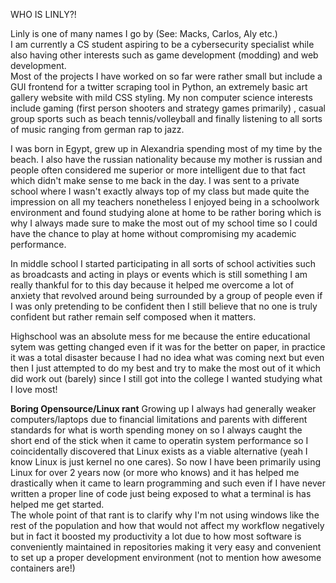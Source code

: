 WHO IS LINLY?!


  Linly is one of many names I go by (See: Macks, Carlos, Aly etc.)  
  I am currently a CS student aspiring to be a cybersecurity specialist while also having other interests such as game development (modding) and  web development. 	<br>	Most of the projects I have worked on so far were rather small but include a GUI frontend for a twitter scraping tool in Python, an extremely basic art gallery website with mild CSS styling. 
  My non computer science interests include gaming (first person shooters and strategy games primarily) , casual group sports such as beach tennis/volleyball and finally listening to all sorts of music ranging from german rap to jazz. <br>

  I was born in Egypt, grew up in Alexandria spending most of my time by the beach. 
  I also have the russian nationality because my mother is russian and people often considered me superior or more intelligent due to that fact which didn't make sense to me back in the day.   I was sent to a private school where I wasn't exactly always top of my class but made quite the impression on all my teachers nonetheless I enjoyed being in a schoolwork environment and found studying alone at home to be rather boring which is why I always made sure to make the most out of my school time so I could have the chance to play at home without compromising my academic performance.
		 
  In middle school I started participating in all sorts of school activities such as broadcasts and acting in plays or events which is still something I am really thankful for to this day because it helped me overcome a lot of anxiety that revolved around being surrounded by a group of people even if I was only pretending to be confident then I still believe that no one is truly confident but rather remain self composed when it matters.<br>
		
  Highschool was an absolute mess for me because the entire educational sytem was getting changed even if it was for the better on paper, in practice it was a total disaster because I had no idea what was coming next but even then I just attempted to do my best and try to make the most out of it which did work out (barely) since I still got into the college I wanted studying what I love most!

**Boring Opensource/Linux rant**
Growing up I always had generally weaker computers/laptops due to financial limitations and parents with different standards for what is worth spending money on so I always caught the short end of the stick when it came to operatin system performance so I coincidentally discovered that Linux exists as a viable alternative (yeah I know Linux is just kernel no one cares). So now I have been primarily using Linux for over 2 years now (or more who knows) and it has helped me drastically when it came to learn programming and such even if I have never written a proper line of code just being exposed to what a terminal is has helped me get started.  
The whole point of that rant is to clarify why I'm not using windows like the rest of the population and how that would not affect my workflow negatively but in fact it boosted my productivity a lot due to how most software is conveniently maintained in repositories making it very easy and convenient to set up a proper development environment (not to mention how awesome containers are!) 
